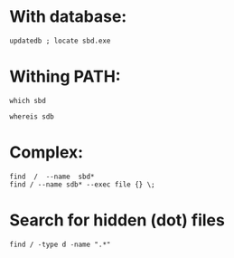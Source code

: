 # With database:
```
updatedb ; locate sbd.exe
```

# Withing PATH:
```
which sbd
```
```
whereis sdb
```

# Complex:
```
find  /  -­‐name  sbd*
find / --name sdb* --exec file {} \;
  ```

# Search for hidden (dot) files

```
find / -type d -name ".*"
```
